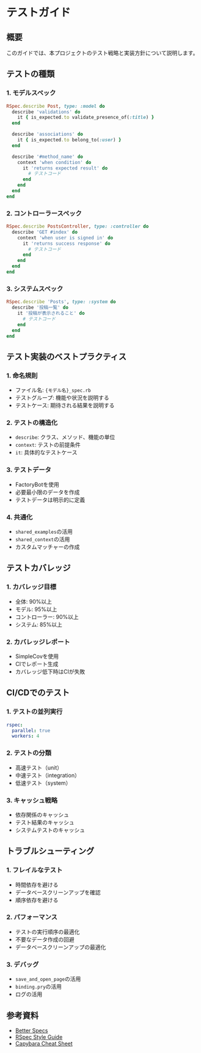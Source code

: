 # テストガイド

## 概要
このガイドでは、本プロジェクトのテスト戦略と実装方針について説明します。

## テストの種類

### 1. モデルスペック
```ruby
RSpec.describe Post, type: :model do
  describe 'validations' do
    it { is_expected.to validate_presence_of(:title) }
  end

  describe 'associations' do
    it { is_expected.to belong_to(:user) }
  end

  describe '#method_name' do
    context 'when condition' do
      it 'returns expected result' do
        # テストコード
      end
    end
  end
end
```

### 2. コントローラースペック
```ruby
RSpec.describe PostsController, type: :controller do
  describe 'GET #index' do
    context 'when user is signed in' do
      it 'returns success response' do
        # テストコード
      end
    end
  end
end
```

### 3. システムスペック
```ruby
RSpec.describe 'Posts', type: :system do
  describe '投稿一覧' do
    it '投稿が表示されること' do
      # テストコード
    end
  end
end
```

## テスト実装のベストプラクティス

### 1. 命名規則
- ファイル名: `{モデル名}_spec.rb`
- テストグループ: 機能や状況を説明する
- テストケース: 期待される結果を説明する

### 2. テストの構造化
- `describe`: クラス、メソッド、機能の単位
- `context`: テストの前提条件
- `it`: 具体的なテストケース

### 3. テストデータ
- FactoryBotを使用
- 必要最小限のデータを作成
- テストデータは明示的に定義

### 4. 共通化
- `shared_examples`の活用
- `shared_context`の活用
- カスタムマッチャーの作成

## テストカバレッジ

### 1. カバレッジ目標
- 全体: 90%以上
- モデル: 95%以上
- コントローラー: 90%以上
- システム: 85%以上

### 2. カバレッジレポート
- SimpleCovを使用
- CIでレポート生成
- カバレッジ低下時はCIが失敗

## CI/CDでのテスト

### 1. テストの並列実行
```yaml
rspec:
  parallel: true
  workers: 4
```

### 2. テストの分類
- 高速テスト（unit）
- 中速テスト（integration）
- 低速テスト（system）

### 3. キャッシュ戦略
- 依存関係のキャッシュ
- テスト結果のキャッシュ
- システムテストのキャッシュ

## トラブルシューティング

### 1. フレイルなテスト
- 時間依存を避ける
- データベースクリーンアップを確認
- 順序依存を避ける

### 2. パフォーマンス
- テストの実行順序の最適化
- 不要なデータ作成の回避
- データベースクリーンアップの最適化

### 3. デバッグ
- `save_and_open_page`の活用
- `binding.pry`の活用
- ログの活用

## 参考資料
- [Better Specs](https://www.betterspecs.org/)
- [RSpec Style Guide](https://rspec.rubystyle.guide/)
- [Capybara Cheat Sheet](https://devhints.io/capybara) 